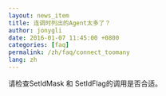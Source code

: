 ```yaml
---
layout: news_item
title: 连调时列出的Agent太多了？
author: jonygli
date: 2016-01-07 11:45:00 +0800
categories: [faq]
permalink: /zh/faq/connect_toomany
lang: zh
---
```


请检查SetIdMask 和 SetIdFlag的调用是否合适。
